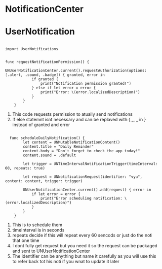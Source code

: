 # NotificationCenter

# UserNotification

```

import UserNotifications

```

```

func requestNotificationPermission() {
        UNUserNotificationCenter.current().requestAuthorization(options: [.alert, .sound, .badge]) { granted, error in
            if granted {
                print("Notification permission granted!")
            } else if let error = error {
                print("Error: \(error.localizedDescription)")
            }
        }
    }

```

1. This code requests permission to atually send notifications
2. If else statemnt isnt necessary and can be replaved with { _, _ in } instead of granted and error

```

  func scheduleDailyNotification() {
        let content = UNMutableNotificationContent()
        content.title = "Daily Reminder"
        content.body = "Don't forget to check the app today!"
        content.sound = .default

        let trigger = UNTimeIntervalNotificationTrigger(timeInterval: 60, repeats: true)
        
        let request = UNNotificationRequest(identifier: "vyu", content: content, trigger: trigger)
        
        UNUserNotificationCenter.current().add(request) { error in
            if let error = error {
                print("Error scheduling notification: \(error.localizedDescription)")
            }
        }
    }

```


1. This is to schedule them
2. timeInterval is in seconds
3. repeats decide if this will repeat every 60 sencods or just do the noti that one time
4. I dont fully get request but you need it so the request can be packaged and sent to UNUserNotificationCenter
5. The identifier can be anything but name it carefully as you will use this to refer back tot his noti if you wnat to update it later
